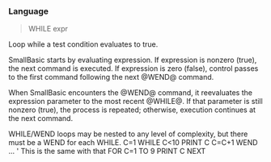 ### Language

> WHILE expr

Loop while a test condition evaluates to true.


<p>SmallBasic starts by evaluating expression. If expression is nonzero (true), the next command is executed. If expression is zero (false), control passes to the first command following the next @WEND@ command.
<p>When SmallBasic encounters the @WEND@ command, it reevaluates the expression parameter to the most recent @WHILE@. If that parameter is still nonzero (true), the process is repeated; otherwise, execution continues at the next command.
<p>WHILE/WEND loops may be nested to any level of complexity, but there must be a WEND for each WHILE.
C=1
WHILE C<10
    PRINT C
    C=C+1
WEND
...
' This is the same with that
FOR C=1 TO 9
    PRINT C
NEXT

